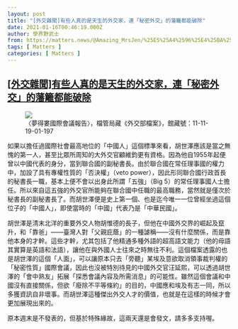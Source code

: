 ```yaml
---
layout: post
title: "[外交雜聞]有些人真的是天生的外交家，連「秘密外交」的藩籬都能破除"
date: 2021-01-16T00:46:19.000Z
author: 學界野武士
from: https://matters.news/@Amazing_MrsJen/%25E5%25A4%2596%25E4%25BA%25A4%25E9%259B%259C%25E8%2581%259E-%25E6%259C%2589%25E4%25BA%259B%25E4%25BA%25BA%25E7%259C%259F%25E7%259A%2584%25E6%2598%25AF%25E5%25A4%25A9%25E7%2594%259F%25E7%259A%2584%25E5%25A4%2596%25E4%25BA%25A4%25E5%25AE%25B6-%25E9%2580%25A3-%25E7%25A7%2598%25E5%25AF%2586%25E5%25A4%2596%25E4%25BA%25A4-%25E7%259A%2584%25E8%2597%25A9%25E7%25B1%25AC%25E9%2583%25BD%25E8%2583%25BD%25E7%25A0%25B4%25E9%2599%25A4-bafyreief5rjqisz3hkipn5q2d22ska2oc2qvslhyl36b6zcosigwbwtazi
tags: [ Matters ]
categories: [ Matters ]
---
```

<!--1610757979000-->
[[外交雜聞]有些人真的是天生的外交家，連「秘密外交」的藩籬都能破除](https://matters.news/@Amazing_MrsJen/%25E5%25A4%2596%25E4%25BA%25A4%25E9%259B%259C%25E8%2581%259E-%25E6%259C%2589%25E4%25BA%259B%25E4%25BA%25BA%25E7%259C%259F%25E7%259A%2584%25E6%2598%25AF%25E5%25A4%25A9%25E7%2594%259F%25E7%259A%2584%25E5%25A4%2596%25E4%25BA%25A4%25E5%25AE%25B6-%25E9%2580%25A3-%25E7%25A7%2598%25E5%25AF%2586%25E5%25A4%2596%25E4%25BA%25A4-%25E7%259A%2584%25E8%2597%25A9%25E7%25B1%25AC%25E9%2583%25BD%25E8%2583%25BD%25E7%25A0%25B4%25E9%2599%25A4-bafyreief5rjqisz3hkipn5q2d22ska2oc2qvslhyl36b6zcosigwbwtazi)
------

<div>
<figure class="image">      <picture>        <source type="image/webp" media="(min-width: 768px)" srcset="https://assets.matters.news/processed/1080w/embed/48a37ae4-ee8d-48fa-b9fb-9cc94b22ee7c.webp" onerror="this.srcset='https://assets.matters.news/embed/48a37ae4-ee8d-48fa-b9fb-9cc94b22ee7c.jpeg'">        <source media="(min-width: 768px)" srcset="https://assets.matters.news/processed/1080w/embed/48a37ae4-ee8d-48fa-b9fb-9cc94b22ee7c.jpeg" onerror="this.srcset='https://assets.matters.news/embed/48a37ae4-ee8d-48fa-b9fb-9cc94b22ee7c.jpeg'">        <source type="image/webp" srcset="https://assets.matters.news/processed/540w/embed/48a37ae4-ee8d-48fa-b9fb-9cc94b22ee7c.webp">        <img src="https://assets.matters.news/embed/48a37ae4-ee8d-48fa-b9fb-9cc94b22ee7c.jpeg" srcset="https://assets.matters.news/processed/540w/embed/48a37ae4-ee8d-48fa-b9fb-9cc94b22ee7c.jpeg" loading="lazy" referrerpolicy="no-referrer">      </picture>    <figcaption><span>〈夢得婁國際會議報告〉，檔管局藏《外交部檔案》，館藏號：11-11-19-01-197</span></figcaption></figure><p>如果以擔任過國際社會最高地位的「中國人」這個標準來看，胡世澤應該是當之無愧的第一人，甚至比眾所周知的大外交官顧維鈞更有資格。因為他自1955年起便曾以中國代表的身分，當到聯合國的副秘書長。由於聯合國在常任理事國的權力中，加設了具有專權性質的「否決權」（veto power），因此形同聯合國行政首長的秘書長一職，基本上便不會以出身此所謂「五強」（Big 5）的常任理事國人士擔任。所以來自這五強的外交官所能夠在聯合國中任職的最高職務，當然就是僅次於秘書長的副秘書長了。而胡世澤便是史上第一個、也是迄今唯一一位曾經坐過這個位子的「中國人」，即使當時的「中國」代表乃是「中華民國」。</p><p>胡世澤是清末北洋的重要外交人物胡惟德的長子，但他在中國外交界的崛起及竄升，和「靠爸」——臺灣人對「父親庇蔭」的一種謔稱——沒有什麼關係，而是靠他本身的才幹。這些才幹，尤其包括了他精通多種外語的超高語文能力（他的母語其實算是英語和法語），讓他在與外國人士往來之時無往不利。這個檔案透露的也是胡世澤的這個「人面」，可以讓原本只去「旁聽」某埃及意欲取消領事裁判權的「秘密性質」國際會議，因此也沒被特別待見的中國外交官汪延熙，可以透過胡世澤的「會中熟友」拓展「探悉會議內容及所需消息」的可能性。雖然這個會議和中國沒有直接關係，但欲「廢除不平等條約」的目的，中國應和埃及有志一同，所以多獲資訊自非壞事。而胡世澤這種傑出外交人才的價值，也就是在這樣的時候才會更加展現出來的。</p><p>原本週末是不發表的，但基於特殊緣故，這兩天還是會發文，請多多支持喔。</p><p><br></p>
</div>
